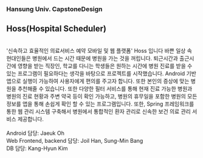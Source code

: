 ### Hansung Univ. CapstoneDesign
## Hoss(Hospital Scheduler) 
<br>
'신속하고 효율적인 의료서비스 예약 모바일 및 웹 플랫폼' Hoss 입니다
바쁜 일상 속 현대인들은 병원에서 드는 시간 때문에 병원을 가는 것을 꺼립니다. 퇴근시간과 출근시간에 영향을 받는 직장인, 학교를 다니는 학생들은 원하는 시간에 병원 진료를 받을 수 있는 프로그램이 필요하다는 생각을 바탕으로 프로젝트를 시작했습니다. 
Android 기반 앱으로 실행이 가능하여 사용자에게 편의를 주고자 합니다. 또한 본인의 증상에 맞는 병원을 추천해줄 수 있습니다. 또한 다양한 필터 서비스를 통해 현재 진료 가능한 병원과 병원의 진료 현황과 주변 약국 등이 확인 가능하고, 병원의 휴무일을 포함한 병원의 모든 정보를 앱을 통해 손쉽게 확인 할 수 있는 프로그램입니다. 또한, Spring 프레임워크를 통한 웹 관리 시스템 구축해서 병원에서 통합적인 환자 관리로 신속한 보건 의료 관리 서비스 제공합니다.
<br>
<br>
Android 담당: Jaeuk Oh
<br>
Web Frontend, backend 담당: Joil Han, Sung-Min Bang
<br>
DB 담당: Kang-Hyun Kim
